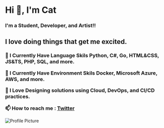 <h1 align="left">Hi 👋, I'm Cat</h1>
<h3 align="left">
  I'm a Student, Developer, and Artist!!
</h3>




<h2 align="left">I love doing things that get me excited.</h3>

<h3 align="left">


🌱 I Currently Have Language Skils **Python, C#, Go, HTML&CSS, JS&TS, PHP, SQL, and more.**


🌱 I Currently Have Environment Skils **Docker, Microsoft Azure, AWS, and more.**


💚 I Love **Designing solutions using Cloud, DevOps, and CI/CD practices.**


📫 How to reach me :  [Twitter](https://twitter.com/Hey_ImCat)


</h3>

<img src="https://raw.githubusercontent.com/Once-a-deadcat/Once-a-deadcat/main/screenshot.gif" alt="Profile Picture">

